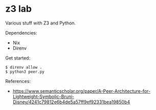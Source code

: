 # z3 lab

Various stuff with Z3 and Python.

Dependencies:

* Nix
* Direnv

Get started:

```
$ direnv allow .
$ python3 peer.py
```

References:

* https://www.semanticscholar.org/paper/A-Peer-Architecture-for-Lightweight-Symbolic-Bruni-Disney/4241c79812e6b4de5a57ff9ef92331bea19850b4
